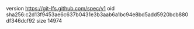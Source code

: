 version https://git-lfs.github.com/spec/v1
oid sha256:c2d13f9453ae6c637b0431e3b3aab6a1bc94e8bd5add5920bcb880df346dcf92
size 14974
